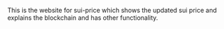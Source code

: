 This is the website for sui-price which shows the updated sui price and explains the blockchain and has other functionality.
